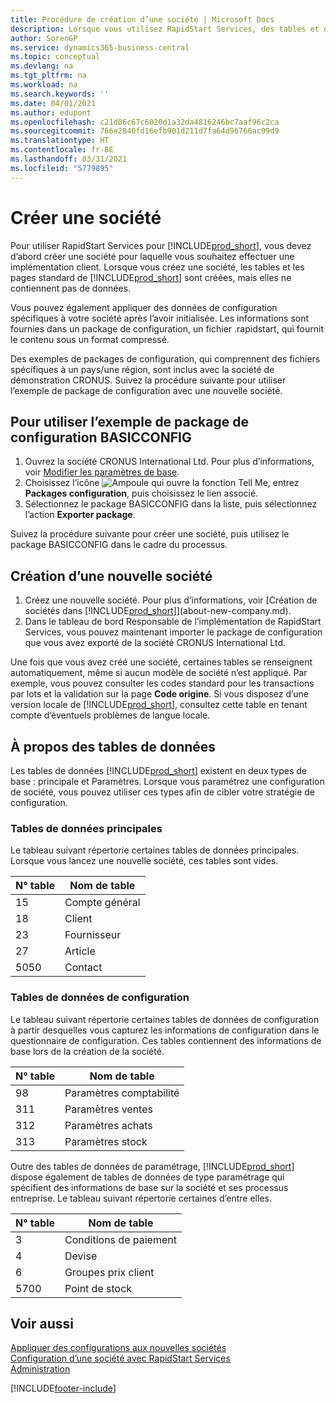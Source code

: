 ```yaml
---
title: Procédure de création d’une société | Microsoft Docs
description: Lorsque vous utilisez RapidStart Services, des tables et des pages sont créées, mais elles ne contiennent pas de données.
author: SorenGP
ms.service: dynamics365-business-central
ms.topic: conceptual
ms.devlang: na
ms.tgt_pltfrm: na
ms.workload: na
ms.search.keywords: ''
ms.date: 04/01/2021
ms.author: edupont
ms.openlocfilehash: c21d86c67c6020d1a32da4816246bc7aaf96c2ca
ms.sourcegitcommit: 766e2840fd16efb901d211d7fa64d96766ac99d9
ms.translationtype: HT
ms.contentlocale: fr-BE
ms.lasthandoff: 03/31/2021
ms.locfileid: "5779895"
---
```

# <a name="create-a-new-company"></a>Créer une société
Pour utiliser RapidStart Services pour [!INCLUDE[prod_short](includes/prod_short.md)], vous devez d’abord créer une société pour laquelle vous souhaitez effectuer une implémentation client. Lorsque vous créez une société, les tables et les pages standard de [!INCLUDE[prod_short](includes/prod_short.md)] sont créées, mais elles ne contiennent pas de données.

Vous pouvez également appliquer des données de configuration spécifiques à votre société après l’avoir initialisée. Les informations sont fournies dans un package de configuration, un fichier .rapidstart, qui fournit le contenu sous un format compressé.  

Des exemples de packages de configuration, qui comprennent des fichiers spécifiques à un pays/une région, sont inclus avec la société de démonstration CRONUS. Suivez la procédure suivante pour utiliser l’exemple de package de configuration avec une nouvelle société.  

## <a name="to-use-the-sample-basicconfig-configuration-package"></a>Pour utiliser l’exemple de package de configuration BASICCONFIG  
1. Ouvrez la société CRONUS International Ltd. Pour plus d’informations, voir [Modifier les paramètres de base](ui-change-basic-settings.md).
2. Choisissez l’icône ![Ampoule qui ouvre la fonction Tell Me](media/ui-search/search_small.png "Dites-moi ce que vous voulez faire"), entrez **Packages configuration**, puis choisissez le lien associé.  
3. Sélectionnez le package BASICCONFIG dans la liste, puis sélectionnez l’action **Exporter package**.  

Suivez la procédure suivante pour créer une société, puis utilisez le package BASICCONFIG dans le cadre du processus.  

## <a name="to-create-a-new-company"></a>Création d’une nouvelle société  
1. Créez une nouvelle société. Pour plus d’informations, voir [Création de sociétés dans [!INCLUDE[prod_short](includes/prod_short.md)]](about-new-company.md).
2. Dans le tableau de bord Responsable de l’implémentation de RapidStart Services, vous pouvez maintenant importer le package de configuration que vous avez exporté de la société CRONUS International Ltd.

Une fois que vous avez créé une société, certaines tables se renseignent automatiquement, même si aucun modèle de société n’est appliqué. Par exemple, vous pouvez consulter les codes standard pour les transactions par lots et la validation sur la page **Code origine**. Si vous disposez d’une version locale de [!INCLUDE[prod_short](includes/prod_short.md)], consultez cette table en tenant compte d’éventuels problèmes de langue locale.

## <a name="about-data-tables"></a>À propos des tables de données
Les tables de données [!INCLUDE[prod_short](includes/prod_short.md)] existent en deux types de base : principale et Paramètres. Lorsque vous paramétrez une configuration de société, vous pouvez utiliser ces types afin de cibler votre stratégie de configuration.  

### <a name="master-data-tables"></a>Tables de données principales  
Le tableau suivant répertorie certaines tables de données principales. Lorsque vous lancez une nouvelle société, ces tables sont vides.  

|N° table|Nom de table|  
|-------------------|--------------------|  
|15|Compte général|  
|18|Client|  
|23|Fournisseur|  
|27|Article|  
|5050|Contact|  

### <a name="setup-data-tables"></a>Tables de données de configuration  
Le tableau suivant répertorie certaines tables de données de configuration à partir desquelles vous capturez les informations de configuration dans le questionnaire de configuration. Ces tables contiennent des informations de base lors de la création de la société.  

|N° table|Nom de table|  
|-------------------|--------------------|  
|98|Paramètres comptabilité|  
|311|Paramètres ventes|  
|312|Paramètres achats|  
|313|Paramètres stock|  

Outre des tables de données de paramétrage, [!INCLUDE[prod_short](includes/prod_short.md)] dispose également de tables de données de type paramétrage qui spécifient des informations de base sur la société et ses processus entreprise. Le tableau suivant répertorie certaines d’entre elles.  

|N° table|Nom de table|  
|-------------------|--------------------|  
|3|Conditions de paiement|  
|4|Devise|  
|6|Groupes prix client|  
|5700|Point de stock|

  

## <a name="see-also"></a>Voir aussi  
[Appliquer des configurations aux nouvelles sociétés](admin-apply-configuration-to-new-companies.md)  
[Configuration d’une société avec RapidStart Services](admin-set-up-a-company-with-rapidstart.md)  
[Administration](admin-setup-and-administration.md)


[!INCLUDE[footer-include](includes/footer-banner.md)]